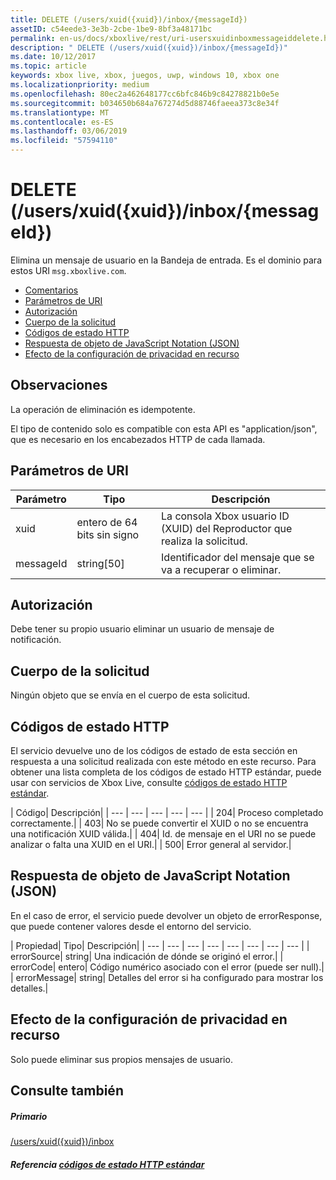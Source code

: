 ```yaml
---
title: DELETE (/users/xuid({xuid})/inbox/{messageId})
assetID: c54eede3-3e3b-2cbe-1be9-8bf3a48171bc
permalink: en-us/docs/xboxlive/rest/uri-usersxuidinboxmessageiddelete.html
description: " DELETE (/users/xuid({xuid})/inbox/{messageId})"
ms.date: 10/12/2017
ms.topic: article
keywords: xbox live, xbox, juegos, uwp, windows 10, xbox one
ms.localizationpriority: medium
ms.openlocfilehash: 80ec2a462648177cc6bfc846b9c84278821b0e5e
ms.sourcegitcommit: b034650b684a767274d5d88746faeea373c8e34f
ms.translationtype: MT
ms.contentlocale: es-ES
ms.lasthandoff: 03/06/2019
ms.locfileid: "57594110"
---
```

# <a name="delete-usersxuidxuidinboxmessageid"></a>DELETE (/users/xuid({xuid})/inbox/{messageId})
Elimina un mensaje de usuario en la Bandeja de entrada. Es el dominio para estos URI `msg.xboxlive.com`.
 
  * [Comentarios](#ID4EV)
  * [Parámetros de URI](#ID4ECB)
  * [Autorización](#ID4EPB)
  * [Cuerpo de la solicitud](#ID4E1B)
  * [Códigos de estado HTTP](#ID4EHC)
  * [Respuesta de objeto de JavaScript Notation (JSON)](#ID4EAE)
  * [Efecto de la configuración de privacidad en recurso](#ID4EYF)
 
<a id="ID4EV"></a>

 
## <a name="remarks"></a>Observaciones 
 
La operación de eliminación es idempotente.
 
El tipo de contenido solo es compatible con esta API es "application/json", que es necesario en los encabezados HTTP de cada llamada. 
  
<a id="ID4ECB"></a>

 
## <a name="uri-parameters"></a>Parámetros de URI 
 
| Parámetro| Tipo| Descripción| 
| --- | --- | --- | 
| xuid | entero de 64 bits sin signo | La consola Xbox usuario ID (XUID) del Reproductor que realiza la solicitud. | 
| messageId | string[50] | Identificador del mensaje que se va a recuperar o eliminar. | 
  
<a id="ID4EPB"></a>

 
## <a name="authorization"></a>Autorización 
 
Debe tener su propio usuario eliminar un usuario de mensaje de notificación.
  
<a id="ID4E1B"></a>

 
## <a name="request-body"></a>Cuerpo de la solicitud 
 
Ningún objeto que se envía en el cuerpo de esta solicitud.
  
<a id="ID4EHC"></a>

 
## <a name="http-status-codes"></a>Códigos de estado HTTP 
 
El servicio devuelve uno de los códigos de estado de esta sección en respuesta a una solicitud realizada con este método en este recurso. Para obtener una lista completa de los códigos de estado HTTP estándar, puede usar con servicios de Xbox Live, consulte [códigos de estado HTTP estándar](../../additional/httpstatuscodes.md).
 
| Código| Descripción| 
| --- | --- | --- | --- | --- | 
| 204| Proceso completado correctamente.| 
| 403| No se puede convertir el XUID o no se encuentra una notificación XUID válida.| 
| 404| Id. de mensaje en el URI no se puede analizar o falta una XUID en el URI.| 
| 500| Error general al servidor.| 
  
<a id="ID4EAE"></a>

 
## <a name="javascript-object-notation-json-response"></a>Respuesta de objeto de JavaScript Notation (JSON) 
 
En el caso de error, el servicio puede devolver un objeto de errorResponse, que puede contener valores desde el entorno del servicio.
 
| Propiedad| Tipo| Descripción| 
| --- | --- | --- | --- | --- | --- | --- | --- | 
| errorSource| string| Una indicación de dónde se originó el error.| 
| errorCode| entero| Código numérico asociado con el error (puede ser null).| 
| errorMessage| string| Detalles del error si ha configurado para mostrar los detalles.| 
  
<a id="ID4EYF"></a>

 
## <a name="effect-of-privacy-settings-on-resource"></a>Efecto de la configuración de privacidad en recurso 
 
Solo puede eliminar sus propios mensajes de usuario. 
  
<a id="ID4EDG"></a>

 
## <a name="see-also"></a>Consulte también
 
<a id="ID4EFG"></a>

 
##### <a name="parent"></a>Primario  

[/users/xuid({xuid})/inbox](uri-usersxuidinbox.md)

  
<a id="ID4ETG"></a>

 
##### <a name="reference--standard-http-status-codesadditionalhttpstatuscodesmd"></a>Referencia [códigos de estado HTTP estándar](../../additional/httpstatuscodes.md)

   